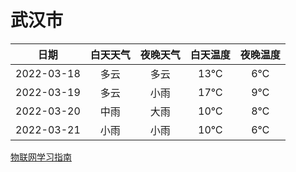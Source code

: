 # 武汉市
|日期|白天天气|夜晚天气|白天温度|夜晚温度|
|:--:|:--:|:--:|:--:|:--:|
|2022-03-18|多云|多云|13℃|6℃|
|2022-03-19|多云|小雨|17℃|9℃|
|2022-03-20|中雨|大雨|10℃|8℃|
|2022-03-21|小雨|小雨|10℃|6℃|
 
[物联网学习指南](http://doc.lziqi.top/IoT)
